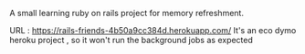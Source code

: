 A small learning ruby on rails project for memory refreshment.

URL : https://rails-friends-4b50a9cc384d.herokuapp.com/
It's an eco dymo heroku project , so it won't  run the background jobs as expected 
